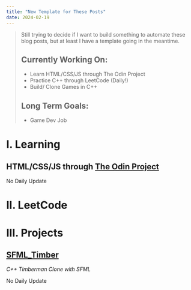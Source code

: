 ```yaml
---
title: "New Template for These Posts"
date: 2024-02-19
---
```


> Still trying to decide if I want to build something to automate these
> blog posts, but at least I have a template going in the meantime.
> ## Currently Working On:
> * Learn HTML/CSS/JS through The Odin Project
> * Practice C++ through LeetCode (Daily!)
> * Build/ Clone Games in C++
> ## Long Term Goals:
> * Game Dev Job

# I. Learning

## HTML/CSS/JS through [The Odin Project](https://www.theodinproject.com/)

No Daily Update

# II. LeetCode
<!--- 
[1234.ProblemNameHere](pasteLinkHere)

Optional Discussion

```
pasteCodeHere
```
-->
# III. Projects

## [SFML_Timber](https://github.com/Edyth-K/SFML_Timber) 

*C++ Timberman Clone with SFML*

No Daily Update